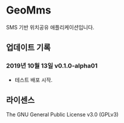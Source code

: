 # GeoMms

SMS 기반 위치공유 애플리케이션입니다.

## 업데이트 기록

### 2019년 10월 13일 v0.1.0-alpha01

- 테스트 배포 시작.


## 라이센스

The GNU General Public License v3.0 (GPLv3)
